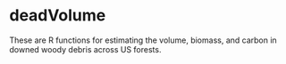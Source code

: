 # deadVolume
These are R functions for estimating the volume, biomass, and carbon in downed woody debris across US forests.
